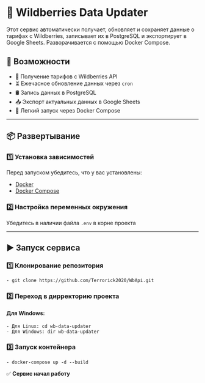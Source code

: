 # 🛒 Wildberries Data Updater  

Этот сервис автоматически получает, обновляет и сохраняет данные о тарифах с Wildberries, записывает их в PostgreSQL и экспортирует в Google Sheets. Разворачивается с помощью Docker Compose.  

## 🚀 Возможности  

- 📡 Получение тарифов с Wildberries API  
- ⏳ Ежечасное обновление данных через `cron`  
- 🛢 Запись данных в PostgreSQL  
- 📤 Экспорт актуальных данных в Google Sheets  
- 🐳 Легкий запуск через Docker Compose  

---

## 📦 Развертывание  

### 1️⃣ Установка зависимостей  
Перед запуском убедитесь, что у вас установлены:  
- [Docker](https://www.docker.com/)  
- [Docker Compose](https://docs.docker.com/compose/)  

### 2️⃣ Настройка переменных окружения  
Убедитесь в наличии файла `.env` в корне проекта  

---

## ▶️ Запуск сервиса

### 1️⃣ Клонирование репозитория
    - git clone https://github.com/Terrorick2020/WbApi.git

### 2️⃣ Переход в дирректорию проекта

#### Для Windows:
    - Для Linux: cd wb-data-updater
    - Для Windows: dir wb-data-updater

### 3️⃣ Запуск контейнера
    - docker-compose up -d --build

✅ **Сервис начал работу**